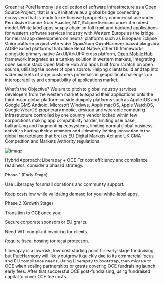 GreenHat PureHarmony is a collection of software infrastructure as a Open Source Project, that is a UK initiative as a global bridge connecting ecosystem that is ready for re-licensed proprietary commercial use under Permissive license from Apache, MIT, Eclipse licenses under the mixed model. White label apps supply chain on full front and backend applications for western software services industry with Western Europe as the bridge for neutral app development on neutral platforms such as European Eclipse Oniro platform project with wider OpenAtom OpenHarmony based alongside AOSP-based  platforms that utilise React Native, other UI frameworks alongside primary native ArkUI/ArkUI-X cross platform, [Open Mobile Hub](https://github.com/openmobilehub) framework integrated as a turnkey solution in western markets, integrating open source stack Open Mobile Hub and apps built from scratch on open source, utilising the power of open source. Helping clients build and tap into wider markets of large customers potentials in geopolitical challenges on interoperability and compatibility of applications market.

What's the Objective?
We aim to pitch to global industry services developers from the western market to expand their applications onto the third major global platform outside duopoly platforms such as Apple iOS and Google GMS Android, Microsoft Windows, Apple macOS, Apple WatchOS, Google WearOS proprietary mobile, desktop and wearable computing infrastructure controlled by one country vendor locked within few corporations making app compatibility harder, limiting user base, balkanising and fragmenting ecosystems, limiting normal global business activities hurting their customers and ultimately limiting innovation in the global marketplace that breaks EU Digital Markets Act and UK CMA - Competition and Markets Authority regulations.

![image](https://github.com/user-attachments/assets/0d2bbf67-1ce0-4a45-8d7e-3fef8d0c27dd)

Hybrid Approach: Liberapay + OCE
For cost efficiency and compliance readiness, consider a phased strategy:

Phase 1 (Early Stage)

Use Liberapay for small donations and community support.

Keep costs low while validating demand for your white-label apps.

Phase 2 (Growth Stage)

Transition to OCE once you:

Secure corporate sponsors or EU grants.

Need VAT-compliant invoicing for clients.

Require fiscal hosting for legal protection. 

Liberapay is a low-risk, low-cost starting point for early-stage fundraising, but PureHarmony will likely outgrow it quickly due to its commercial focus and EU compliance needs. Using Liberapay to bootstrap, then migrate to OCE when scaling partnerships or grants covering OCE fundraising launch early fees. After that successful OCE post-fundraising, using fundraised capital to cover OCE fee costs.

<!-- Welcome to PureHarmony platform based on Oniro
PureHarmony hosts the code and repositories for add-ons and enhancements to the OpenHarmony project. These enhancements are part of the base OS, Oniro Project, an open-source, vendor-neutral operating system managed by the Eclipse Foundation.

Objective of the Project
The goal of this project is to build upon Oniro-OpenHarmony, extending it with additional functionalities tailored for global markets. OpenHarmony-Oniro, HarmonyOS as a open source community and commercial bridge for industry.

**Here are some ideas to get you started:**

🙋‍♀️ A short introduction - what is your organization all about?
🌈 Contribution guidelines - how can the community get involved?
👩‍💻 Useful resources - where can the community find your docs? Is there anything else the community should know?
🍿 Fun facts - what does your team eat for breakfast?
🧙 Remember, you can do mighty things with the power of [Markdown](https://docs.github.com/github/writing-on-github/getting-started-with-writing-and-formatting-on-github/basic-writing-and-formatting-syntax)
-->
